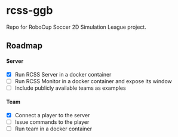 # rcss-ggb

Repo for RoboCup Soccer 2D Simulation League project.

## Roadmap

#### Server

- [x] Run RCSS Server in a docker container
- [ ] Run RCSS Monitor in a docker container and expose its window
- [ ] Include publicly available teams as examples

#### Team

- [x] Connect a player to the server
- [ ] Issue commands to the player
- [ ] Run team in a docker container
